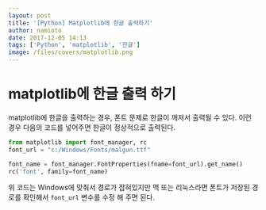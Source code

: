 ```yaml
---
layout: post
title: '[Python] Matplotlib에 한글 출력하기'
author: namioto
date: 2017-12-05 14:13
tags: ['Python', 'matplotlib', '한글']
image: /files/covers/matplotlib.png
---
```

# matplotlib에 한글 출력 하기

matplotlib에 한글을 출력하는 경우, 폰트 문제로 한글이 깨져서 출력될 수 있다.
이런 경우 다음의 코드를 넣어주면 한글이 정상적으로 출력된다.

```python
from matplotlib import font_manager, rc
font_url = "c:/Windows/Fonts/malgun.ttf"

font_name = font_manager.FontProperties(fname=font_url).get_name()
rc('font', family=font_name)
```

위 코드는 Windows에 맞춰서 경로가 잡혀있지만 맥 또는 리눅스라면 폰트가 저장된 경로를 확인해서 `font_url` 변수를 수정 해 주면 된다.
